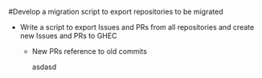 
#Develop a migration script to export repositories to be migrated
- Write a script to export Issues and PRs from all repositories and create new Issues and PRs to GHEC
  - New PRs reference to old commits
 
    asdasd
